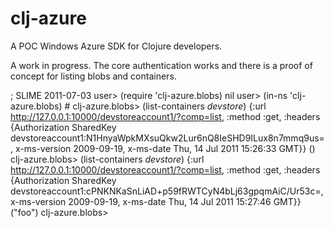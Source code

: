 # clj-azure

A POC Windows Azure SDK for Clojure developers.

A work in progress. The core authentication works and there is a proof of concept for listing blobs and containers.


  ; SLIME 2011-07-03
  user> (require 'clj-azure.blobs)
  nil
  user> (in-ns 'clj-azure.blobs)
  #<Namespace clj-azure.blobs>
  clj-azure.blobs> (list-containers *devstore*)
  {:url http://127.0.0.1:10000/devstoreaccount1/?comp=list, :method :get, :headers {Authorization SharedKey devstoreaccount1:N1HnyaWpkMXsuQkw2Lur6nQ8IeSHD9ILux8n7mmq9us=, x-ms-version 2009-09-19, x-ms-date Thu, 14 Jul 2011 15:26:33 GMT}}
  ()
  clj-azure.blobs> (list-containers *devstore*)
  {:url http://127.0.0.1:10000/devstoreaccount1/?comp=list, :method :get, :headers {Authorization SharedKey devstoreaccount1:cPNKNKaSnLiAD+p59fRWTCyN4bLj63gpqmAiC/Ur53c=, x-ms-version 2009-09-19, x-ms-date Thu, 14 Jul 2011 15:27:46 GMT}}
  ("foo")
  clj-azure.blobs> 

